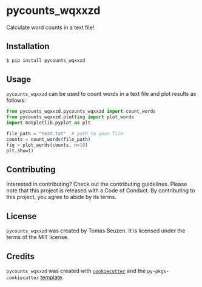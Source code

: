 # pycounts_wqxxzd

Calculate word counts in a text file!

## Installation

```bash
$ pip install pycounts_wqxxzd
```

## Usage

`pycounts_wqxxzd` can be used to count words in a text file and plot results
as follows:

```python
from pycounts_wqxxzd.pycounts_wqxxzd import count_words
from pycounts_wqxxzd.plotting import plot_words
import matplotlib.pyplot as plt

file_path = "test.txt"  # path to your file
counts = count_words(file_path)
fig = plot_words(counts, n=10)
plt.show()
```

## Contributing

Interested in contributing? Check out the contributing guidelines. 
Please note that this project is released with a Code of Conduct. 
By contributing to this project, you agree to abide by its terms.

## License

`pycounts_wqxxzd` was created by Tomas Beuzen. It is licensed under the terms
of the MIT license.

## Credits

`pycounts_wqxxzd` was created with 
[`cookiecutter`](https://cookiecutter.readthedocs.io/en/latest/) and 
the `py-pkgs-cookiecutter` 
[template](https://github.com/py-pkgs/py-pkgs-cookiecutter).